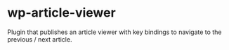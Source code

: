 # wp-article-viewer
Plugin that publishes an article viewer with key bindings to navigate to the previous / next article.

